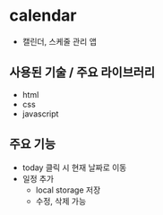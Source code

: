 # calendar
* 캘린더, 스케줄 관리 앱

## 사용된 기술 / 주요 라이브러리
* html
* css
* javascript

## 주요 기능
* today 클릭 시 현재 날짜로 이동
* 일정 추가
  * local storage 저장
  * 수정, 삭제 가능
